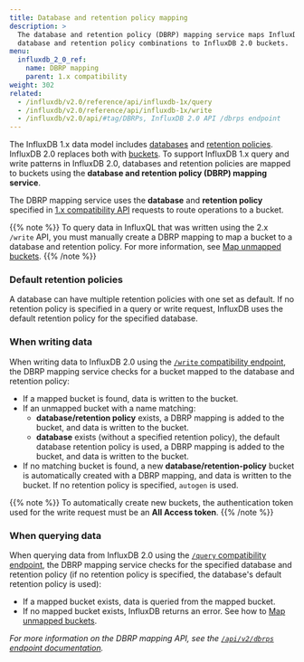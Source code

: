 ```yaml
---
title: Database and retention policy mapping
description: >
  The database and retention policy (DBRP) mapping service maps InfluxDB 1.x
  database and retention policy combinations to InfluxDB 2.0 buckets.
menu:
  influxdb_2_0_ref:
    name: DBRP mapping
    parent: 1.x compatibility
weight: 302
related:
  - /influxdb/v2.0/reference/api/influxdb-1x/query
  - /influxdb/v2.0/reference/api/influxdb-1x/write
  - /influxdb/v2.0/api/#tag/DBRPs, InfluxDB 2.0 API /dbrps endpoint
---
```


The InfluxDB 1.x data model includes [databases](/influxdb/v1.8/concepts/glossary/#database)
and [retention policies](/influxdb/v1.8/concepts/glossary/#retention-policy-rp).
InfluxDB 2.0 replaces both with [buckets](/influxdb/v2.0/reference/glossary/#bucket).
To support InfluxDB 1.x query and write patterns in InfluxDB 2.0, databases and retention
policies are mapped to buckets using the **database and retention policy (DBRP) mapping service**.

The DBRP mapping service uses the **database** and **retention policy** specified in
[1.x compatibility API](/influxdb/v2.0/reference/api/influxdb-1x/) requests to route operations to a bucket.

{{% note %}}
To query data in InfluxQL that was written using the 2.x `/write` API, you must manually create a DBRP mapping to map a bucket to a database and retention policy.
For more information, see [Map unmapped buckets](/influxdb/v2.0/query-data/influxql/#manually-create-and-manage-dbrp-mappings).
{{% /note %}}

### Default retention policies

A database can have multiple retention policies with one set as default.
If no retention policy is specified in a query or write request, InfluxDB uses
the default retention policy for the specified database.

### When writing data

When writing data to InfluxDB 2.0 using the [`/write` compatibility endpoint](/influxdb/v2.0/reference/api/influxdb-1x/write/),
the DBRP mapping service checks for a bucket mapped to the database and retention policy:

- If a mapped bucket is found, data is written to the bucket.
- If an unmapped bucket with a name matching:
    - **database/retention policy** exists, a DBRP mapping is added to the bucket,
      and data is written to the bucket.
    - **database** exists (without a specified retention policy), the default
      database retention policy is used, a DBRP mapping is added to the bucket,
      and data is written to the bucket.
- If no matching bucket is found, a new **database/retention-policy** bucket is
  automatically created with a DBRP mapping, and data is written to the bucket.
  If no retention policy is specified, `autogen` is used.

{{% note %}}
To automatically create new buckets, the authentication token used for the
write request must be an **All Access token**.
{{% /note %}}

### When querying data

When querying data from InfluxDB 2.0 using the [`/query` compatibility endpoint](/influxdb/v2.0/reference/api/influxdb-1x/query/),
the DBRP mapping service checks for the specified database and retention policy
(if no retention policy is specified, the database's default retention policy is used):

- If a mapped bucket exists, data is queried from the mapped bucket.
- If no mapped bucket exists, InfluxDB returns an error. See how to [Map unmapped buckets](/influxdb/v2.0/query-data/influxql/#manually-create-and-manage-dbrp-mappings).

_For more information on the DBRP mapping API, see the [`/api/v2/dbrps` endpoint documentation](/influxdb/v2.0/api/#tag/DBRPs)._
